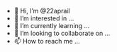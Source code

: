 - 👋 Hi, I’m @22aprail
- 👀 I’m interested in ...
- 🌱 I’m currently learning ...
- 💞️ I’m looking to collaborate on ...
- 📫 How to reach me ...

<!---
22aprail/22aprail is a ✨ special ✨ repository because its `README.md` (this file) appears on your GitHub profile.
You can click the Preview link to take a look at your changes.
--->
